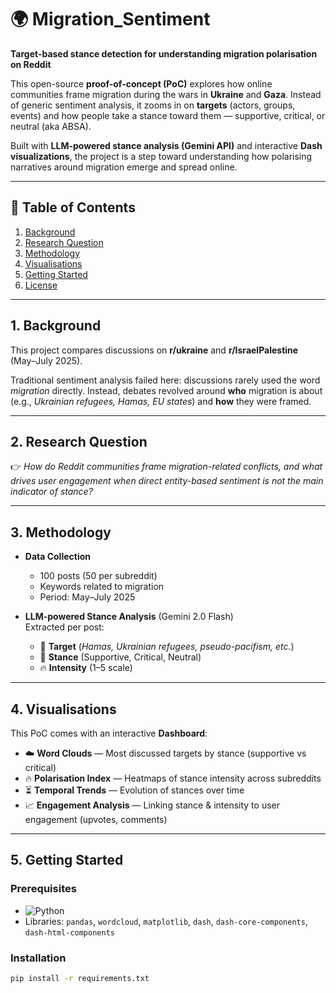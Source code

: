 # 🌍 Migration_Sentiment  

**Target-based stance detection for understanding migration polarisation on Reddit**  

This open-source **proof-of-concept (PoC)** explores how online communities frame migration during the wars in **Ukraine** and **Gaza**. Instead of generic sentiment analysis, it zooms in on **targets** (actors, groups, events) and how people take a stance toward them — supportive, critical, or neutral (aka ABSA).  

Built with **LLM-powered stance analysis (Gemini API)** and interactive **Dash visualizations**, the project is a step toward understanding how polarising narratives around migration emerge and spread online.  

---

## 📖 Table of Contents  

1. [Background](#1-background)  
2. [Research Question](#2-research-question)  
3. [Methodology](#3-methodology)  
4. [Visualisations](#4-visualisations)  
5. [Getting Started](#5-getting-started)  
6. [License](#6-license)  

---

## 1. Background  

This project compares discussions on **r/ukraine** and **r/IsraelPalestine** (May–July 2025).  

Traditional sentiment analysis failed here: discussions rarely used the word *migration* directly. Instead, debates revolved around **who** migration is about (e.g., *Ukrainian refugees, Hamas, EU states*) and **how** they were framed.  

---

## 2. Research Question  

👉 *How do Reddit communities frame migration-related conflicts, and what drives user engagement when direct entity-based sentiment is not the main indicator of stance?*  

---

## 3. Methodology  

- **Data Collection**  
  - 100 posts (50 per subreddit)  
  - Keywords related to migration  
  - Period: May–July 2025  

- **LLM-powered Stance Analysis** (Gemini 2.0 Flash)  
  Extracted per post:  
  - 🎯 **Target** (*Hamas, Ukrainian refugees, pseudo-pacifism, etc.*)  
  - 📌 **Stance** (Supportive, Critical, Neutral)  
  - 🔥 **Intensity** (1–5 scale)  

---

## 4. Visualisations  

This PoC comes with an interactive **Dashboard**:  

- ☁️ **Word Clouds** — Most discussed targets by stance (supportive vs critical)  
- 🔥 **Polarisation Index** — Heatmaps of stance intensity across subreddits  
- ⏳ **Temporal Trends** — Evolution of stances over time  
- 📈 **Engagement Analysis** — Linking stance & intensity to user engagement (upvotes, comments)  

---

## 5. Getting Started  

### Prerequisites  
- ![Python](https://img.shields.io/badge/Python-3.12.9-blue?logo=python&logoColor=white)  
- Libraries: `pandas`, `wordcloud`, `matplotlib`, `dash`, `dash-core-components`, `dash-html-components`  

### Installation  
```bash
pip install -r requirements.txt
